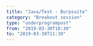 ```yaml
---
title: "Java/Test - Burpsuite"
category: "Breakout session"
type: "underprogrampost"
from: "2019-03-30T10:30"
to: "2019-03-30T11:30"
---
```

